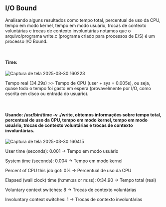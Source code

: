  ## I/O Bound

 Analisando alguns resultados como tempo total, percentual de uso da CPU, tempo em modo kernel, tempo em modo usuário, trocas de contexto voluntárias e trocas de contexto involuntárias notamos que o arquivo/programa write.c (programa criado para processos de E/S) é um processo I/O Bound.
<p>&nbsp;</p>

#### Time:

 ![Captura de tela 2025-03-30 160223](https://github.com/user-attachments/assets/1cbf1b5a-e589-482a-a09c-ece5dd2f2983)


 
Tempo real (34.29s) >> Tempo de CPU (user + sys = 0.005s), ou seja, quase todo o tempo foi gasto em espera (provavelmente por I/O, como escrita em disco ou entrada do usuário).

<p>&nbsp;</p>

#### Usando: /usr/bin/time -v ./write, obtemos informações sobre tempo total, percentual de uso da CPU, tempo em modo kernel, tempo em modo usuário, trocas de contexto voluntárias e trocas de contexto involuntárias. 

 ![Captura de tela 2025-03-30 160415](https://github.com/user-attachments/assets/265ff0de-566f-4bfb-bd88-42fd7ee2b284)



   User time (seconds): 0.001       → Tempo em modo usuário
   
   System time (seconds): 0.004     → Tempo em modo kernel
   
   Percent of CPU this job got: 0% → Percentual de uso da CPU
   
   Elapsed (wall clock) time (h:mm:ss or m:ss): 0:34.90 → Tempo total (real)
   
   Voluntary context switches: 8    → Trocas de contexto voluntárias
   
   Involuntary context switches: 1  → Trocas de contexto involuntárias
